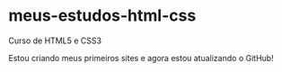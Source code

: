 # meus-estudos-html-css
 Curso de HTML5 e CSS3

Estou criando meus primeiros sites e agora estou atualizando o GitHub!